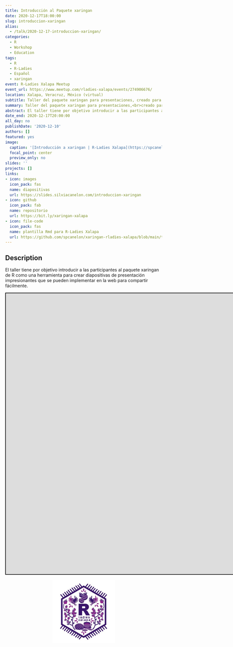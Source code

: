 ```yaml
---
title: Introducción al Paquete xaringan
date: 2020-12-17T18:00:00
slug: introduccion-xaringan
alias:
  - /talk/2020-12-17-introduccion-xaringan/
categories:
  - R
  - Workshop
  - Education
tags:
  - R
  - R-Ladies
  - Español
  - xaringan
event: R-Ladies Xalapa Meetup
event_url: https://www.meetup.com/rladies-xalapa/events/274906676/
location: Xalapa, Veracruz, México (virtual)
subtitle: Taller del paquete xaringan para presentaciones, creado para R-Ladies Xalapa
summary: Taller del paquete xaringan para presentaciones,<br>creado para R-Ladies Xalapa
abstract: El taller tiene por objetivo introducir a las participantes al paquete xaringan de R como una herramienta para crear diapositivas de presentación impresionantes que se pueden implementar en la web para compartir fácilmente.
date_end: 2020-12-17T20:00:00
all_day: no
publishDate: '2020-12-10'
authors: []
featured: yes
image:
  caption: '[Introducción a xaringan | R-Ladies Xalapa](https://spcanelon.github.io/xaringan-rladies-xalapa/diapositivas/introduccion-xaringan.html)'
  focal_point: center
  preview_only: no
slides: ''
projects: []
links:
- icon: images
  icon_pack: fas
  name: diapositivas
  url: https://slides.silviacanelon.com/introduccion-xaringan
- icon: github
  icon_pack: fab
  name: repositorio
  url: https://bit.ly/xaringan-xalapa
- icon: file-code
  icon_pack: fas
  name: plantilla Rmd para R-Ladies Xalapa
  url: https://github.com/spcanelon/xaringan-rladies-xalapa/blob/main/tutorial/ejemplo-de-diapositivas.Rmd
---
```


<script src="{{< blogdown/postref >}}index_files/fitvids/fitvids.min.js"></script>

## Description

El taller tiene por objetivo introducir a las participantes al paquete xaringan de R como una herramienta para crear diapositivas de presentación impresionantes que se pueden implementar en la web para compartir fácilmente.

<div class="shareagain" style="min-width:300px;margin:1em auto;">
<iframe src="https://spcanelon.github.io/xaringan-rladies-xalapa/diapositivas/introduccion-xaringan.html" width="1600" height="900" style="border:2px solid currentColor;" loading="lazy" allowfullscreen></iframe>
<script>fitvids('.shareagain', {players: 'iframe'});</script>
</div>

<img src="rladies-xalapa.jpg" title="Hex logo for R-Ladies Xalapa featuring regional flowers, foods, animals, and tapestry" alt="Hex logo for R-Ladies Xalapa featuring regional flowers, foods, animals, and tapestry" width="40%" style="display: block; margin: auto;" />
